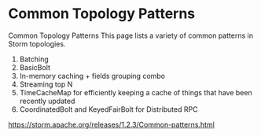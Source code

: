 

# Common Topology Patterns

Common Topology Patterns
This page lists a variety of common patterns in Storm topologies.

1. Batching
2. BasicBolt
3. In-memory caching + fields grouping combo
4. Streaming top N
5. TimeCacheMap for efficiently keeping a cache of things that have been recently updated
6. CoordinatedBolt and KeyedFairBolt for Distributed RPC

https://storm.apache.org/releases/1.2.3/Common-patterns.html

